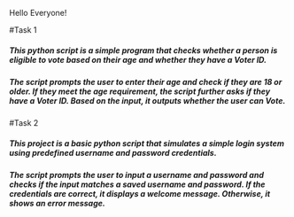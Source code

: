 Hello Everyone!

#Task 1

<h5>This python script is a simple program that checks whether a person is eligible to vote based on their age and whether they have a Voter ID.</h5>

<h5>The script prompts the user to enter their age and check if they are 18 or older.  If they meet the age requirement, the script further asks if they have a Voter ID. Based on the input, it outputs whether the user can Vote.</h5>


#Task 2

<h5>This project is a basic python script that simulates a simple login system using predefined username and password credentials.</h5>

<h5>The script prompts the user to input a username and password and checks if the input matches a saved username and password.  If the credentials are correct, it displays a welcome message.  Otherwise, it shows an error message.</h5>
